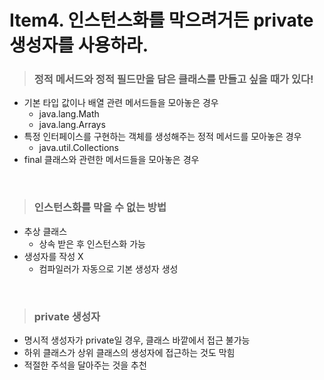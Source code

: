 # Item4. 인스턴스화를 막으려거든 private 생성자를 사용하라.

> ### 정적 메서드와 정적 필드만을 담은 클래스를 만들고 싶을 때가 있다!

- 기본 타입 값이나 배열 관련 메서드들을 모아놓은 경우
  - java.lang.Math
  - java.lang.Arrays
- 특정 인터페이스를 구현하는 객체를 생성해주는 정적 메서드를 모아놓은 경우
  - java.util.Collections
- final 클래스와 관련한 메서드들을 모아놓은 경우

<br>

> ### 인스턴스화를 막을 수 없는 방법

- 추상 클래스
  - 상속 받은 후 인스턴스화 가능
- 생성자를 작성 X
  - 컴파일러가 자동으로 기본 생성자 생성

<br>

> ### private 생성자

- 명시적 생성자가 private일 경우, 클래스 바깥에서 접근 불가능
- 하위 클래스가 상위 클래스의 생성자에 접근하는 것도 막힘
- 적절한 주석을 달아주는 것을 추천
